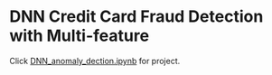 # DNN Credit Card Fraud Detection with Multi-feature
Click [DNN_anomaly_dection.ipynb](https://nbviewer.jupyter.org/github/ginochen/anomaly_detection_DNN/blob/master/DNN_anomaly_detection.ipynb) for project.
